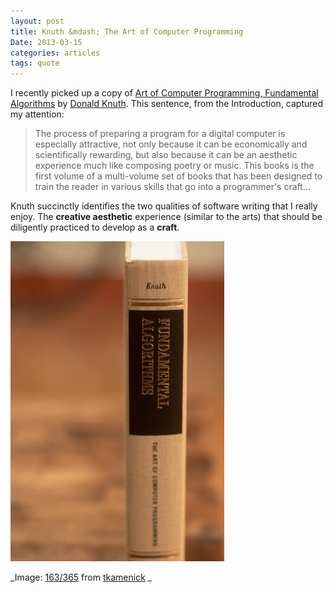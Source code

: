 ```yaml
---
layout: post
title: Knuth &mdash; The Art of Computer Programming
Date: 2013-03-15
categories: articles
tags: quote
---
```


I recently picked up a copy of [Art of Computer Programming, Fundamental Algorithms](http://www.amazon.com/Art-Computer-Programming-Fundamental-Algorithms/dp/0201896834) by [Donald Knuth](http://www-cs-faculty.stanford.edu/~uno/). This sentence, from the Introduction, captured my attention:

> The process of preparing a program for a digital computer is especially attractive, not only because it can be economically and scientifically rewarding, but also because it can be an aesthetic experience much like composing poetry or music. This books is the first volume of a multi-volume set of books that has been designed to train the reader in various skills that go into a programmer's craft...

Knuth succinctly identifies the two qualities of software writing that I really enjoy. The **creative aesthetic** experience (similar to the arts) that should be diligently practiced to develop as a **craft**.

<img src="/images/posts/knuth-book-2.jpg" class="centered can_shrink" alt="Donald Knuth's book, the Art of Programming Volume 1" width="341.5px"/>

_Image: [163/365](http://www.flickr.com/photos/35064820@N00/4328830499/) from [tkamenick](http://www.flickr.com/photos/35064820@N00/) _

